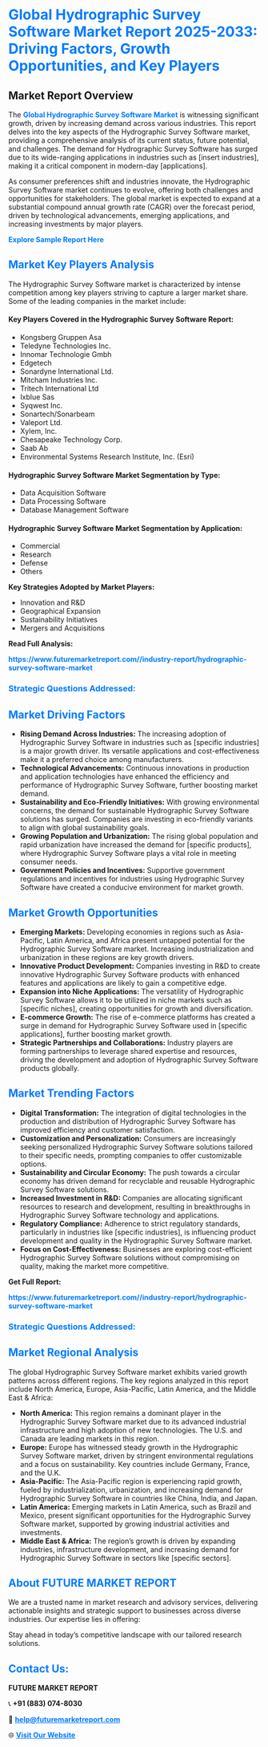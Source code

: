 <h1 style="color: #007BFF;">Global Hydrographic Survey Software Market Report 2025-2033: Driving Factors, Growth Opportunities, and Key Players</h1>

<section id="overview">
<h2>Market Report Overview</h2>
<p>The <a href="https://www.futuremarketreport.com//industry-report/hydrographic-survey-software-market" style="color: #007BFF; text-decoration: none;"><strong>Global Hydrographic Survey Software Market</strong></a> is witnessing significant growth, driven by increasing demand across various industries. This report delves into the key aspects of the Hydrographic Survey Software market, providing a comprehensive analysis of its current status, future potential, and challenges. The demand for Hydrographic Survey Software has surged due to its wide-ranging applications in industries such as [insert industries], making it a critical component in modern-day [applications].</p>
<p>As consumer preferences shift and industries innovate, the Hydrographic Survey Software market continues to evolve, offering both challenges and opportunities for stakeholders. The global market is expected to expand at a substantial compound annual growth rate (CAGR) over the forecast period, driven by technological advancements, emerging applications, and increasing investments by major players.</p>
</section>

<section id="overview">
<p><a href="https://www.futuremarketreport.com//request-sample/reportId=53245" style="color: #007BFF; text-decoration: none;"><strong>Explore Sample Report Here</strong></a></p>
</section>

<section id="key-players">
<h2 style="color: #007BFF;">Market Key Players Analysis</h2>
<p>The Hydrographic Survey Software market is characterized by intense competition among key players striving to capture a larger market share. Some of the leading companies in the market include:</p>
<h4>Key Players Covered in the Hydrographic Survey Software Report:</h4>
<ul><li>Kongsberg Gruppen Asa</li><li>Teledyne Technologies Inc.</li><li>Innomar Technologie Gmbh</li><li>Edgetech</li><li>Sonardyne International Ltd.</li><li>Mitcham Industries Inc.</li><li>Tritech International Ltd</li><li>Ixblue Sas</li><li>Syqwest Inc.</li><li>Sonartech/Sonarbeam</li><li>Valeport Ltd.</li><li>Xylem, Inc.</li><li>Chesapeake Technology Corp.</li><li>Saab Ab</li><li>Environmental Systems Research Institute, Inc. (Esri)</li></ul>
<h4>Hydrographic Survey Software Market Segmentation by Type:</h4>
<ul><li>Data Acquisition Software</li><li>Data Processing Software</li><li>Database Management Software</li></ul>

<h4>Hydrographic Survey Software Market Segmentation by Application:</h4>
<ul><li>Commercial</li><li>Research</li><li>Defense</li><li>Others</li></ul>
<p><strong>Key Strategies Adopted by Market Players:</strong></p>
<ul>
<li>Innovation and R&D</li>
<li>Geographical Expansion</li>
<li>Sustainability Initiatives</li>
<li>Mergers and Acquisitions</li>
</ul>
</section>

<section>
<p><strong>Read Full Analysis: </strong></p><a href="https://www.futuremarketreport.com//industry-report/hydrographic-survey-software-market" style="color: #007BFF; text-decoration: none;"><strong>https://www.futuremarketreport.com//industry-report/hydrographic-survey-software-market</strong></a>
<h3 style="color: #007BFF;">Strategic Questions Addressed:</h3>
</section>

<section id="driving-factors">
<h2 style="color: #007BFF;">Market Driving Factors</h2>
<ul>
<li><strong>Rising Demand Across Industries:</strong> The increasing adoption of Hydrographic Survey Software in industries such as [specific industries] is a major growth driver. Its versatile applications and cost-effectiveness make it a preferred choice among manufacturers.</li>
<li><strong>Technological Advancements:</strong> Continuous innovations in production and application technologies have enhanced the efficiency and performance of Hydrographic Survey Software, further boosting market demand.</li>
<li><strong>Sustainability and Eco-Friendly Initiatives:</strong> With growing environmental concerns, the demand for sustainable Hydrographic Survey Software solutions has surged. Companies are investing in eco-friendly variants to align with global sustainability goals.</li>
<li><strong>Growing Population and Urbanization:</strong> The rising global population and rapid urbanization have increased the demand for [specific products], where Hydrographic Survey Software plays a vital role in meeting consumer needs.</li>
<li><strong>Government Policies and Incentives:</strong> Supportive government regulations and incentives for industries using Hydrographic Survey Software have created a conducive environment for market growth.</li>
</ul>
</section>

<section id="growth-opportunities">
<h2 style="color: #007BFF;">Market Growth Opportunities</h2>
<ul>
<li><strong>Emerging Markets:</strong> Developing economies in regions such as Asia-Pacific, Latin America, and Africa present untapped potential for the Hydrographic Survey Software market. Increasing industrialization and urbanization in these regions are key growth drivers.</li>
<li><strong>Innovative Product Development:</strong> Companies investing in R&D to create innovative Hydrographic Survey Software products with enhanced features and applications are likely to gain a competitive edge.</li>
<li><strong>Expansion into Niche Applications:</strong> The versatility of Hydrographic Survey Software allows it to be utilized in niche markets such as [specific niches], creating opportunities for growth and diversification.</li>
<li><strong>E-commerce Growth:</strong> The rise of e-commerce platforms has created a surge in demand for Hydrographic Survey Software used in [specific applications], further boosting market growth.</li>
<li><strong>Strategic Partnerships and Collaborations:</strong> Industry players are forming partnerships to leverage shared expertise and resources, driving the development and adoption of Hydrographic Survey Software products globally.</li>
</ul>
</section>

<section id="trending-factors">
<h2 style="color: #007BFF;">Market Trending Factors</h2>
<ul>
<li><strong>Digital Transformation:</strong> The integration of digital technologies in the production and distribution of Hydrographic Survey Software has improved efficiency and customer satisfaction.</li>
<li><strong>Customization and Personalization:</strong> Consumers are increasingly seeking personalized Hydrographic Survey Software solutions tailored to their specific needs, prompting companies to offer customizable options.</li>
<li><strong>Sustainability and Circular Economy:</strong> The push towards a circular economy has driven demand for recyclable and reusable Hydrographic Survey Software solutions.</li>
<li><strong>Increased Investment in R&D:</strong> Companies are allocating significant resources to research and development, resulting in breakthroughs in Hydrographic Survey Software technology and applications.</li>
<li><strong>Regulatory Compliance:</strong> Adherence to strict regulatory standards, particularly in industries like [specific industries], is influencing product development and quality in the Hydrographic Survey Software market.</li>
<li><strong>Focus on Cost-Effectiveness:</strong> Businesses are exploring cost-efficient Hydrographic Survey Software solutions without compromising on quality, making the market more competitive.</li>
</ul>
</section>

<section>
<p><strong>Get Full Report: </strong></p><a href="https://www.futuremarketreport.com//industry-report/hydrographic-survey-software-market" style="color: #007BFF; text-decoration: none;"><strong>https://www.futuremarketreport.com//industry-report/hydrographic-survey-software-market</strong></a>
<h3 style="color: #007BFF;">Strategic Questions Addressed:</h3>
</section>


<section id="regional-analysis">
<h2 style="color: #007BFF;">Market Regional Analysis</h2>
<p>The global Hydrographic Survey Software market exhibits varied growth patterns across different regions. The key regions analyzed in this report include North America, Europe, Asia-Pacific, Latin America, and the Middle East & Africa:</p>
<ul>
<li><strong>North America:</strong> This region remains a dominant player in the Hydrographic Survey Software market due to its advanced industrial infrastructure and high adoption of new technologies. The U.S. and Canada are leading markets in this region.</li>
<li><strong>Europe:</strong> Europe has witnessed steady growth in the Hydrographic Survey Software market, driven by stringent environmental regulations and a focus on sustainability. Key countries include Germany, France, and the U.K.</li>
<li><strong>Asia-Pacific:</strong> The Asia-Pacific region is experiencing rapid growth, fueled by industrialization, urbanization, and increasing demand for Hydrographic Survey Software in countries like China, India, and Japan.</li>
<li><strong>Latin America:</strong> Emerging markets in Latin America, such as Brazil and Mexico, present significant opportunities for the Hydrographic Survey Software market, supported by growing industrial activities and investments.</li>
<li><strong>Middle East & Africa:</strong> The region’s growth is driven by expanding industries, infrastructure development, and increasing demand for Hydrographic Survey Software in sectors like [specific sectors].</li>
</ul>
</section>

<footer>
<h2 style="color: #007BFF;">About FUTURE MARKET REPORT</h2>
<p>We are a trusted name in market research and advisory services, delivering actionable insights and strategic support to businesses across diverse industries. Our expertise lies in offering:</p>

<p>Stay ahead in today’s competitive landscape with our tailored research solutions.</p>

<h2 style="color: #007BFF;">Contact Us:</h2>
<p><strong>FUTURE MARKET REPORT</strong></p>
<p>📞 <strong>+91 (883) 074-8030</strong></p>
<p>📧 <strong><a href="mailto:help@futuremarketreport.com" style="color: #007BFF;">help@futuremarketreport.com</a></strong></p>
<p>🌐 <strong><a href="https://www.futuremarketreport.com/" style="color: #007BFF;">Visit Our Website</a></strong></p>
</footer>
